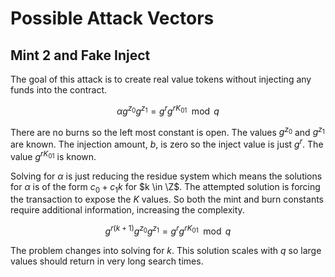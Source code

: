 # Possible Attack Vectors


## Mint 2 and Fake Inject

The goal of this attack is to create real value tokens without injecting any funds into the contract.


$$ \alpha g^{z_{0}} g^{z_{1}} = g^{r} g^{rK_{01}} \mod q $$

There are no burns so the left most constant is open. The values $g^{z_{0}}$ and  $g^{z_{1}}$ are known. The injection amount, $b$, is zero so the inject value is just $g^r$. The value $g^{rK_{01}}$ is known.

Solving for $\alpha$ is just reducing the residue system which means the solutions for $\alpha$ is of the form $c_{0} + c_{1}k$ for $k \in \Z$. The attempted solution is forcing the transaction to expose the $K$ values. So both the mint and burn constants require additional information, increasing the complexity.

$$ g^{r (k + 1)} g^{z_{0}} g^{z_{1}} = g^{r} g^{rK_{01}} \mod q $$

The problem changes into solving for $k$. This solution scales with $q$ so large values should return in very long search times.